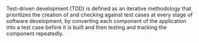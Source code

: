 Test-driven development (TDD) is defined as an iterative methodology that prioritizes the creation of and checking against test cases at every stage of software development, by converting each component of the application into a test case before it is built and then testing and tracking the component repeatedly.

